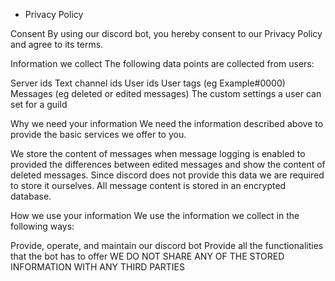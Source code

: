 - Privacy Policy

Consent
By using our discord bot, you hereby consent to our Privacy Policy and agree to its terms.

Information we collect
The following data points are collected from users:

Server ids
Text channel ids
User ids
User tags (eg Example#0000)
Messages (eg deleted or edited messages)
The custom settings a user can set for a guild

Why we need your information
We need the information described above to provide the basic services we offer to you.

We store the content of messages when message logging is enabled to provided the differences between edited messages and show the content of deleted messages. Since discord does not provide this data we are required to store it ourselves. All message content is stored in an encrypted database.

How we use your information
We use the information we collect in the following ways:

Provide, operate, and maintain our discord bot
Provide all the functionalities that the bot has to offer
WE DO NOT SHARE ANY OF THE STORED INFORMATION WITH ANY THIRD PARTIES
